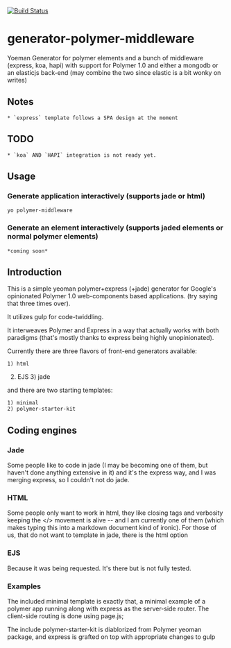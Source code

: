 [![Build Status](https://travis-ci.org/ahmed-masud/generator-polymer-middleware.svg?branch=master)](https://travis-ci.org/ahmed-masud/generator-polymer-middleware)
# generator-polymer-middleware

Yoeman Generator for polymer elements and a bunch of middleware (express, koa, hapi)
with support for Polymer 1.0 and either a mongodb or an elasticjs back-end
(may combine the two since elastic is a bit wonky on writes)

## Notes
	* `express` template follows a SPA design at the moment 

## TODO
	* `koa` AND `HAPI` integration is not ready yet.

## Usage

### Generate application interactively (supports jade or html)

	yo polymer-middleware

### Generate an element interactively (supports jaded elements or normal polymer elements)

	*coming soon*

## Introduction


This is a simple yeoman polymer+express (+jade) generator for Google's opinionated Polymer 1.0
web-components based applications. (try saying that three times over).

It utilizes gulp for code-twiddling.

It interweaves Polymer and Express in a way that actually works with both paradigms (that's
mostly thanks to express being highly unopinionated).

Currently there are three flavors of front-end generators available:

	1) html
  2) EJS
	3) jade

and there are two starting templates:

	1) minimal
	2) polymer-starter-kit

## Coding engines


### Jade
Some people like to code in jade (I may be becoming one of them, but haven't done anything
extensive in it) and it's the express way, and I was merging express, so I couldn't not do
jade.

### HTML
Some people only want to work in html, they like closing tags and verbosity
keeping the </> movement is alive -- and I am currently one of them (which makes typing this
into a markdown document kind of ironic).  For those of us, that do not want to template in
jade, there is the html option

### EJS
Because it was being requested.  It's there but is not fully tested.

### Examples

The included minimal template is exactly that, a minimal example of a polymer app running
along with express as the server-side router.  The client-side routing is done using page.js;

The include polymer-starter-kit is diablorized from Polymer yeoman package, and express is
grafted on top with appropriate changes to gulp
